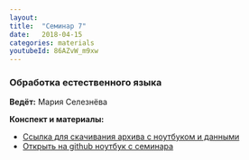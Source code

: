 ```yaml
---
layout: 
title:  "Семинар 7"
date:   2018-04-15
categories: materials 
youtubeId: 86AZvW_m9xw
---
```


### Обработка естественного языка

**Ведёт:** Мария Селезнёва

**Конспект и материалы:**
- [Ссылка для скачивания архива с ноутбуком и данными](../../assets/notebooks/NLP.zip)
- [Открыть на github ноутбук с семинара](https://github.com/appdatascience/appdatascience.github.io/blob/master/assets/notebooks/NLP.ipynb)
